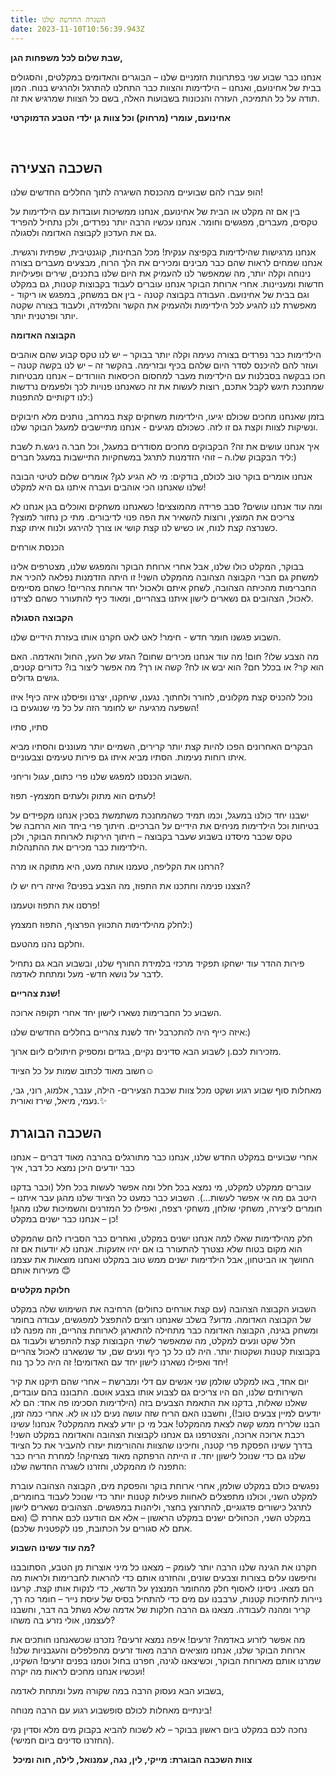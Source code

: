 ```yaml
---
title: השגרה החדשה שלנו
date: 2023-11-10T10:56:39.943Z
---
```

**שבת שלום לכל משפחות הגן,**

אנחנו כבר שבוע שני בפתרונות הזמניים שלנו – הבוגרים והאדומים במקלטים, והסגולים בבית של אחינועם, ואנחנו – הילדימות והצוות כבר התחלנו להתרגל ולהרגיש בנוח. המון תודה על כל התמיכה, העזרה והנכונות בשבועות האלה, בשם כל הצוות שמרגיש את זה.

**אחינועם, עומרי (מרחוק) וכל צוות גן ילדי הטבע הדמוקרטי**

 

## **השכבה הצעירה**

הופ עברו להם שבועיים מהכנסת השיגרה לתוך החללים החדשים שלנו!

בין אם זה מקלט או הבית של אחינועם, אנחנו ממשיכות ועובדות עם הילדימות על טקסים, מעברים, מפגשים וחומר. אנחנו עכשיו הרבה יותר נפרדים, ולכן נתחיל להפריד גם את העדכון לקבוצה האדומה ולסגולה.

אנחנו מרגישות שהילדימות בקפיצה ענקית! מכל הבחינות, קוגנטיבית, שפתית ורגשית. אנחנו שמחים לראות שהם כבר מבינים ומכירים את הלך הרוח, מבצעים מעברים בצורה נינוחה וקלה יותר, מה שמאפשר לנו להעמיק את היום שלנו בתכנים, שירים ופעילויות חדשות ומעניינות. אחרי ארוחת הבוקר אנחנו עוברים לעבוד בקבוצות קטנות, גם במקלט וגם בבית של אחינועם. העבודה בקבוצה קטנה - בין אם במשחק, במפגש או ריקוד - מאפשרת לנו להגיע לכל הילדימות ולהעמיק את הקשר והלמידה, ולעבוד בצורה שקטה יותר ופרטנית יותר.

**הקבוצה האדומה**

הילדימות כבר נפרדים בצורה נעימה וקלה יותר בבוקר – יש לנו טקס קבוע שהם אוהבים ועוזר להם להיכנס לסדר היום שלהם בכיף ובזרימה. בהקשר זה – יש לנו בקשה קטנה – חכו בבקשה בסבלנות עם הילדימות מעבר למחסום הכיסאות הוורודים – אנחנו מבטיחות שמחנכת תיגש לקבל אתכם, רוצות לעשות את זה כשאנחנו פנויות לכך ולפעמים נרדשות לנו דקותיים להתפנות:)

בזמן שאנחנו מחכים שכולם יגיעו, הילדימות משחקים קצת במרחב, נותנים מלא חיבוקים ונשיקות לצוות וקצת גם זו לזה. כשכולם מגיעים - אנחנו מתיישבים למעגל הבוקר שלנו.

איך אנחנו עושים את זה? הבקבוקים מחכים מסודרים במעגל, וכל חבר.ה ניגש.ת לשבת ליד הבקבוק שלו.ה – זוהי הזדמנות לתרגל במשחקיות התיישבות במעגל חברים:)

אנחנו אומרים בוקר טוב לכולם, בודקים: מי לא הגיע לגן? אומרים שלום לטיטי הבובה שלנו שאנחנו הכי אוהבים ועברה איתנו גם היא למקלט!

ומה עוד אנחנו עושים? סבב פרידה מהמוצצים! כשאנחנו משחקים ואוכלים בגן אנחנו לא צריכים את המוצץ, ורוצות להשאיר את הפה פנוי לדיבורים. מתי כן נחזור למוצץ? כשנרצה קצת לנוח, או כשיש לנו קצת קושי או צורך להירגע ולנוח איתו קצת.

הכנסת אורחים

בבוקר, המקלט כולו שלנו, אבל אחרי ארוחת הבוקר והמפגש שלנו, מצטרפים אלינו למשחק גם חברי הקבוצה הצהובה מהמקלט השני! זו היתה הזדמנות נפלאה להכיר את החברימות מהכיתה הצהובה, לשחק איתם ולאכול יחד ארוחת צהריים! כשהם מסיימים לאכול, הצהובים גם נשארים לישון איתנו בצהריים, ומאוד כיף להתעורר כשהם לצידנו.

**הקבוצה הסגולה**

השבוע פגשנו חומר חדש - חימר! לאט לאט חקרנו אותו בעזרת הידיים שלנו.

מה הצבע שלו? חום! מה עוד אנחנו מכירים שחום? הגזע של העץ, החול והאדמה. האם הוא קר? או בכלל חם? הוא יבש או לח? קשה או רך? מה אפשר ליצור בו? כדורים קטנים, גושים גדולים.

נוכל להכניס קצת מקלונים, לחורר ולחתוך. נגענו, שיחקנו, יצרנו ופיסלנו איזה כיף! איזו השפעה מרגיעה יש לחומר הזה על כל מי שנוגעים בו!

סתיו, סתיו

הבקרים האחרונים הפכו להיות קצת יותר קרירים, השמיים יותר מעוננים והסתיו מביא איתו רוחות נעימות. הסתיו מביא איתו גם פירות טעימים וצבעוניים.

השבוע הכנסנו למפגש שלנו פרי כתום, עגול וריחני.

לעתים הוא מתוק ולעתים חמצמץ- תפוז!

ישבנו יחד כולנו במעגל, וכמו תמיד כשהמחנכת משתמשת בסכין אנחנו מקפידים על בטיחות וכל הילדימות מניחים את הידיים על הברכיים. חיתוך פרי ביחד הוא הרחבה של טקס שכבר מיסדנו בשבוע שעבר בקבוצה – חיתוך הירקות לארוחת הבוקר, ולכן הילדימות כבר מכירים את ההתנהלות.

הרחנו את הקליפה, טעמנו אותה מעט, היא מתוקה או מרה?

הצצנו פנימה וחתכנו את התפוז, מה הצבע בפנים? ואיזה ריח יש לו?

פרסנו את התפוז וטעמנו!

לחלק מהילדימות התכווץ הפרצוף, התפוז חמצמץ:)

וחלקם נהנו מהטעם.

פירות ההדר עוד ישחקו תפקיד מרכזי בלמידת החורף שלנו, ובשבוע הבא גם נתחיל לדבר על נושא חדש- מעל ומתחת לאדמה.

**שנת צהריים!**

השבוע כל החברימות נשארו לישון יחד אחרי תקופה ארוכה.

איזה כייף היה להתכרבל יחד לשנת צהריים בחללים החדשים שלנו:)

מזכירות לכם.ן לשבוע הבא סדינים נקיים, בגדים ומספיק חיתולים ליום ארוך.

חשוב מאוד לכתוב שמות על כל הציוד☺

מאחלות סוף שבוע רגוע ושקט מכל צוות שכבת הצעירים- הילה, ענבר, אלמוג, רוני, גבי, נעמי, מיאל, שירז ואורית.✨



## **השכבה הבוגרת**

אחרי שבועיים במקלט החדש שלנו, אנחנו כבר מתורגלים בהרבה מאוד דברים – אנחנו כבר יודעים היכן נמצא כל דבר, איך

עוברים ממקלט למקלט, מי נמצא בכל חלל ומה אפשר לעשות בכל חלל (וכבר בדקנו היטב גם מה אי אפשר לעשות...). השבוע כבר כמעט כל הציוד שלנו מהגן עבר איתנו – חומרים ליצירה, משחקי שולחן, משחקי רצפה, ואפילו כל המזרנים והשמיכות שלנו מהגן! כן – אנחנו כבר ישנים במקלט!

חלק מהילדימות שאלו למה אנחנו ישנים במקלט, ואחרים כבר הסבירו להם שהמקלט הוא מקום בטוח שלא נצטרך להתעורר בו אם יהיו אזעקות. אנחנו לא יודעות אם זה החושך או הביטחון, אבל הילדימות ישנים ממש טוב במקלט ואנחנו מוצאות את עצמנו מעירות אותם 😊

**חלוקת מקלטים**

השבוע הקבוצה הצהובה (עם קצת אורחים כחולים) הרחיבה את השימוש שלה במקלט של הקבוצה האדומה. מדוע? בשלב שאנחנו רוצים להתפצל למפגשים, עבודה בחומר ומשחק בגינה, הקבוצה האדומה כבר מתחילה להתארגן לארוחת צהריים, וזה מפנה לנו חלל שקט ונעים למקלט, מה שמאפשר לשתי הקבוצות קצת להתפרש ולעבוד גם בקבוצות קטנות ושקטות יותר. היה לנו כל כך כיף ונעים שם, עד שנשארנו לאכול צהריים יחד ואפילו נשארנו לישון יחד עם האדומים! זה היה כל כך נוח!

יום אחד, באו למקלט שולמן שני אנשים עם דלי ומברשת – אחרי שהם תיקנו את קיר השירותים שלנו, הם היו צריכים גם לצבוע אותו בצבע אוטם. התבוננו בהם עובדים, שאלנו שאלות, בדקנו את התאמת הצבעים בזה (הילדימות הסכימו פה אחד: הם לא יודעים למיין צבעים טוב!), וחשבנו האם הריח שזה עושה נעים לנו או לא. אחרי כמה זמן, הבנו שלריח ממש קשה לצאת מהמקלט! אבל מי כן יודע לצאת מהמקלט? אנחנו! עשינו רכבת ארוכה ארוכה, והצטרפנו גם אנחנו לקבוצות הצהובה והאדומה במקלט השני! בדרך עשינו הפסקת פרי קטנה, וחיכינו שהצוות וההורימות יעזרו להעביר את כל הציוד שלנו גם כדי שנוכל לישוןן יחד. זו הייתה הרפתקה מאוד מצחיקה! למחרת הריח כבר התפנה לו מהמקלט, וחזרנו לשגרה החדשה שלנו:

נפגשים כולם במקלט שולמן, אחרי ארוחת בוקר והפסקת מים, הקבוצה הצהובה עוברת למקלט השני, וכולנו מתפצלים לאחוות פעילות קטנות יותר כדי שנוכל לעבוד בחומרים, לתרגל כישורים פדגוגיים, להתרוצץ בחצר, וליהנות במפגשים. הצהובים נשארים לישון במקלט השני, הכחולים ישנים במקלט הראשון – אלא אם הודענו לכם אחרת 😊 (ואם אתם לא סגורים על הכתובת, פנו לקפטנית שלכם).

**מה עוד עשינו השבוע?**

חקרנו את הגינה שלנו הרבה יותר לעומק – מצאנו כל מיני אוצרות מן הטבע, הסתובבנו וחיפשנו עלים בצורות וצבעים שונים, והחזרנו אותם כדי להראות לחברימות ולראות מה הם מצאו. ניסינו לאסוף חלק מהחומר המנצנץ על הדשא, כדי לנקות אותו קצת. קרענו ניירות לחתיכות קטנות, ערבבנו עם מים כדי להתחיל בסיס של עיסת נייר – חומר כה רך, קריר ומהנה לעבודה. מצאנו גם הרבה חלקות של אדמה שלא נשתל בה דבר, וחשבנו לעצמנו, אולי נזרע בה משהו?

מה אפשר לזרוע באדמה? זרעים! איפה נמצא זרעים? נזכרנו שכשאנחנו חותכים את ארוחת הבוקר שלנו, אנחנו מוציאים הרבה מאוד זרעים מהפלפלים והעגבניות שלנו! שמרנו אותם מארוחת הבוקר, וכשיצאנו לגינה, חפרנו בחול וטמנו בפנים זרעים! השקינו, ועכשיו אנחנו מחכים לראות מה יקרה!

בשבוע הבא נעסוק הרבה במה שקורה מעל ומתחת לאדמה,

בינתיים מאחלות לכולם סופשבוע רגוע עם הרבה מנוחה!

נחכה לכם במקלט ביום ראשון בבוקר – לא לשכוח להביא בקבוק מים מלא וסדין נקי (החזרנו סדינים ביום חמישי).

 **צוות השכבה הבוגרת: מייקי, לין, נגה, עמנואל, לילה, חוה ומיכל**